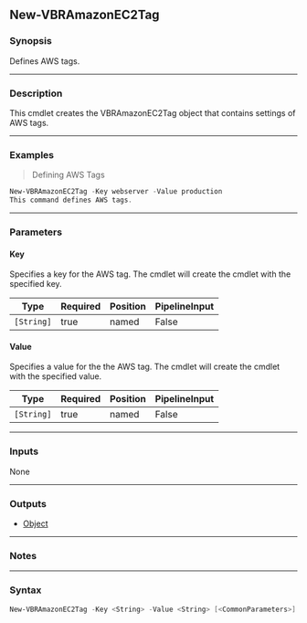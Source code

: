 New-VBRAmazonEC2Tag
-------------------

### Synopsis
Defines AWS tags.

---

### Description

This cmdlet creates the VBRAmazonEC2Tag object that contains settings of AWS tags.

---

### Examples
> Defining AWS Tags

```PowerShell
New-VBRAmazonEC2Tag -Key webserver -Value production
This command defines AWS tags.
```

---

### Parameters
#### **Key**
Specifies a key for the AWS tag.
The cmdlet will create the cmdlet with the specified key.

|Type      |Required|Position|PipelineInput|
|----------|--------|--------|-------------|
|`[String]`|true    |named   |False        |

#### **Value**
Specifies a value for the the AWS tag.
The cmdlet will create the cmdlet with the specified value.

|Type      |Required|Position|PipelineInput|
|----------|--------|--------|-------------|
|`[String]`|true    |named   |False        |

---

### Inputs
None

---

### Outputs
* [Object](https://learn.microsoft.com/en-us/dotnet/api/System.Object)

---

### Notes

---

### Syntax
```PowerShell
New-VBRAmazonEC2Tag -Key <String> -Value <String> [<CommonParameters>]
```
